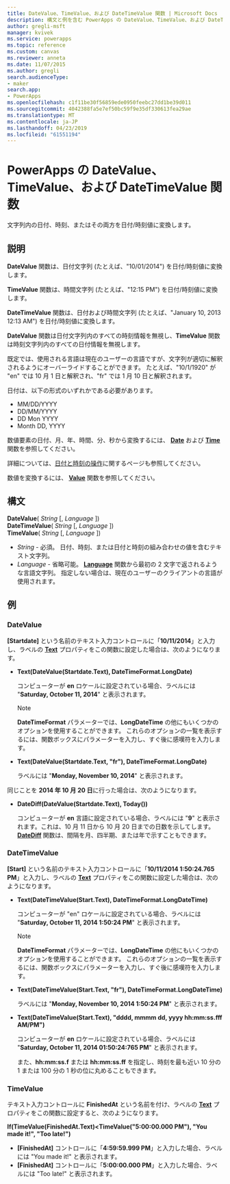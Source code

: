 ```yaml
---
title: DateValue、TimeValue、および DateTimeValue 関数 | Microsoft Docs
description: 構文と例を含む PowerApps の DateValue、TimeValue、および DateTimeValue 関数の参照情報
author: gregli-msft
manager: kvivek
ms.service: powerapps
ms.topic: reference
ms.custom: canvas
ms.reviewer: anneta
ms.date: 11/07/2015
ms.author: gregli
search.audienceType:
- maker
search.app:
- PowerApps
ms.openlocfilehash: c1f11be30f56859ede0950feebc27dd1be39d011
ms.sourcegitcommit: 4042388fa5e7ef50bc59f9e35df330613fea29ae
ms.translationtype: MT
ms.contentlocale: ja-JP
ms.lasthandoff: 04/23/2019
ms.locfileid: "61551194"
---
```

# <a name="datevalue-timevalue-and-datetimevalue-functions-in-powerapps"></a>PowerApps の DateValue、TimeValue、および DateTimeValue 関数
文字列内の日付、時刻、またはその両方を日付/時刻値に変換します。

## <a name="description"></a>説明
**DateValue** 関数は、日付文字列 (たとえば、"10/01/2014") を日付/時刻値に変換します。

**TimeValue** 関数は、時間文字列 (たとえば、"12:15 PM") を日付/時刻値に変換します。

**DateTimeValue** 関数は、日付および時間文字列 (たとえば、"January 10, 2013 12:13 AM") を日付/時刻値に変換します。

**DateValue** 関数は日付文字列内のすべての時刻情報を無視し、**TimeValue** 関数は時刻文字列内のすべての日付情報を無視します。

既定では、使用される言語は現在のユーザーの言語ですが、文字列が適切に解釈されるようにオーバーライドすることができます。 たとえば、"10/1/1920" が "en" では 10 月 1 日<sup></sup>と解釈され、"fr" では 1 月 10 日<sup></sup>と解釈されます。

日付は、以下の形式のいずれかである必要があります。

* MM/DD/YYYY
* DD/MM/YYYY
* DD Mon YYYY
* Month DD, YYYY

数値要素の日付、月、年、時間、分、秒から変換するには、 **[Date](function-date-time.md)** および **[Time](function-date-time.md)** 関数を参照してください。

詳細については、[日付と時刻の操作](../show-text-dates-times.md)に関するページも参照してください。

数値を変換するには、 **[Value](function-value.md)** 関数を参照してください。

## <a name="syntax"></a>構文
**DateValue**( *String* [, *Language* ])<br>**DateTimeValue**( *String* [, *Language* ])<br>**TimeValue**( *String* [, *Language* ])

* *String* - 必須。  日付、時刻、または日付と時刻の組み合わせの値を含むテキスト文字列。
* *Language* - 省略可能。  **[Language](function-language.md)** 関数から最初の 2 文字で返されるような言語文字列。  指定しない場合は、現在のユーザーのクライアントの言語が使用されます。  

## <a name="examples"></a>例
### <a name="datevalue"></a>DateValue
**[Startdate]** という名前のテキスト入力コントロールに「**10/11/2014**」と入力し、ラベルの **[Text](../controls/properties-core.md)** プロパティをこの関数に設定した場合は、次のようになります。

* **Text(DateValue(Startdate.Text), DateTimeFormat.LongDate)**
  
    コンピューターが **en** ロケールに設定されている場合、ラベルには "**Saturday, October 11, 2014**" と表示されます。
  
    > [!NOTE]
  > **DateTimeFormat** パラメーターでは、**LongDateTime** の他にもいくつかのオプションを使用することができます。 これらのオプションの一覧を表示するには、関数ボックスにパラメーターを入力し、すぐ後に感嘆符を入力します。
* **Text(DateValue(Startdate.Text, "fr"), DateTimeFormat.LongDate)**
  
    ラベルには "**Monday, November 10, 2014**" と表示されます。

同じことを **2014 年 10 月 20 日**に行った場合は、次のようになります。

* **DateDiff(DateValue(Startdate.Text), Today())**
  
    コンピューターが **en** 言語に設定されている場合、ラベルには "**9**" と表示されます。これは、10 月 11 日から 10 月 20 日までの日数を示してします。 **[DateDiff](function-dateadd-datediff.md)** 関数は、間隔を月、四半期、または年で示すこともできます。

### <a name="datetimevalue"></a>DateTimeValue
**[Start]** という名前のテキスト入力コントロールに「**10/11/2014 1:50:24.765 PM**」と入力し、ラベルの **[Text](../controls/properties-core.md)** プロパティをこの関数に設定した場合は、次のようになります。

* **Text(DateTimeValue(Start.Text), DateTimeFormat.LongDateTime)**
  
    コンピューターが "en" ロケールに設定されている場合、ラベルには "**Saturday, October 11, 2014 1:50:24 PM**" と表示されます。
  
    > [!NOTE]
  > **DateTimeFormat** パラメーターでは、**LongDateTime** の他にもいくつかのオプションを使用することができます。 これらのオプションの一覧を表示するには、関数ボックスにパラメーターを入力し、すぐ後に感嘆符を入力します。
* **Text(DateTimeValue(Start.Text, "fr"), DateTimeFormat.LongDateTime)**
  
    ラベルには "**Monday, November 10, 2014 1:50:24 PM**" と表示されます。
* **Text(DateTimeValue(Start.Text), "dddd, mmmm dd, yyyy hh:mm:ss.fff AM/PM")**
  
    コンピューターが **en** ロケールに設定されている場合、ラベルには "**Saturday, October 11, 2014 01:50:24:765 PM**" と表示されます。
  
    また、**hh:mm:ss.f** または **hh:mm:ss.ff** を指定し、時刻を最も近い 10 分の 1 または 100 分の 1 秒の位に丸めることもできます。

### <a name="timevalue"></a>TimeValue
テキスト入力コントロールに **FinishedAt** という名前を付け、ラベルの **[Text](../controls/properties-core.md)** プロパティをこの関数に設定すると、次のようになります。

**If(TimeValue(FinishedAt.Text)<TimeValue("5:00:00.000 PM"), "You made it!", "Too late!")**

* **[FinishedAt]** コントロールに「**4:59:59.999 PM**」と入力した場合、ラベルには "You made it!" と表示されます。
* **[FinishedAt]** コントロールに「**5:00:00.000 PM**」と入力した場合、ラベルには "Too late!" と表示されます。

